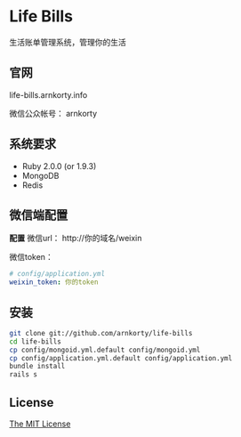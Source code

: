 # Life Bills 
生活账单管理系统，管理你的生活
## 官网
life-bills.arnkorty.info

微信公众帐号： arnkorty
## 系统要求
* Ruby 2.0.0 (or 1.9.3)
* MongoDB
* Redis
## 微信端配置
**配置**
微信url： http://你的域名/weixin

微信token：
```yaml
# config/application.yml
weixin_token: 你的token
```
## 安装
```bash
git clone git://github.com/arnkorty/life-bills
cd life-bills
cp config/mongoid.yml.default config/mongoid.yml
cp config/application.yml.default config/application.yml
bundle install
rails s
```
## License

[The MIT License](https://github.com/19wu/19wu/blob/master/LICENSE)